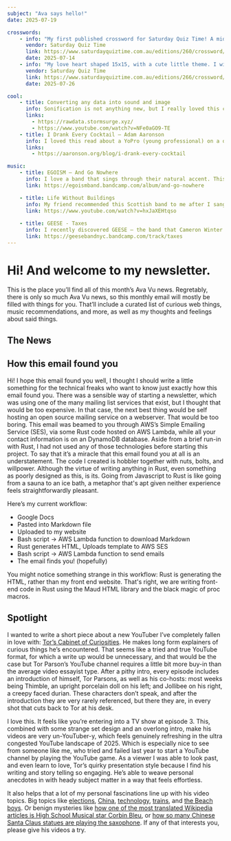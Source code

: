 ```yaml
---
subject: "Ava says hello!"
date: 2025-07-19

crosswords:
    - info: "My first published crossword for Saturday Quiz Time! A mid sized crossword with some fun grid art."
      vendor: Saturday Quiz Time
      link: https://www.saturdayquiztime.com.au/editions/260/crossword/
      date: 2025-07-14
    - info: "My love heart shaped 15x15, with a cute little theme. I will acknowledge I made this puzzle too difficult. Sorry. "
      vendor: Saturday Quiz Time
      link: https://www.saturdayquiztime.com.au/editions/266/crossword/
      date: 2025-07-26

cool:
    - title: Converting any data into sound and image
      info: Sonification is not anything new, but I really loved this convertion of the raw data of Microsoft Paint into audio and video, there's a real musicality to it. I also found this online tool that will convert anything you throw at into an mp4. 
      links: 
        - https://rawdata.stormsurge.xyz/
        - https://www.youtube.com/watch?v=NFe0aGO9-TE
    - title: I Drank Every Cocktail – Adam Aaronson
      info: I loved this read about a YoPro (young professional) on a quest drink every cocktail on an arbitrary list of official cocktails. Truly living the dream.
      links: 
        - https://aaronson.org/blog/i-drank-every-cocktail

music:
    - title: EGOISM – And Go Nowhere
      info: I love a band that sings through their natural accent. This is an incredibly charming little album from a incredibly charming little band from Sydney. They sound like early The 1975, in the way they are trying hard to seem like they are not trying very hard. 
      link: https://egoismband.bandcamp.com/album/and-go-nowhere

    - title: Life Without Buildings
      info: My friend recommended this Scottish band to me after I sang-rapped on demo of a song we were recording. He compared me to the lead singer of this band, who he compared to a pixie dancing on stage.
      link: https://www.youtube.com/watch?v=hxJaXEHtqso
      
    - title: GEESE - Taxes
      info: I recently discovered GEESE – the band that Cameron Winter shot off from – and I am in love. They have a new album out soon and I love this single.
      link: https://geesebandnyc.bandcamp.com/track/taxes
---
```


# Hi! And welcome to my newsletter. 

This is the place you’ll find all of this month’s Ava Vu news. Regretably, there is only so much Ava Vu news, so this monthly email will mostly be filled with things for you. That’ll include a curated list of curious web things, music recommendations, and more, as well as my thoughts and feelings about said things. 

## The News


## How this email found you
Hi! I hope this email found you well, I thought I should write a little something for the technical freaks who want to know just exactly how this email found you. There was a sensible way of starting a newsletter, which was using one of the many mailing list services that exist, but I thought that would be too expensive. In that case, the next best thing would be self hosting an open source mailing service on a webserver. That would be too boring. This email was beamed to you through AWS’s Simple Emailing Service (SES), via some Rust code hosted on AWS Lambda, while all your contact information is on an DynamoDB database. Aside from a brief run-in with Rust, I had not used any of those technologies before starting this project. To say that it’s a miracle that this email found you at all is an understatement. The code I created is hobbler together with nuts, bolts, and willpower. Although the virtue of writing anything in Rust, even something as poorly designed as this, is its. Going from Javascript to Rust is like going from a sauna to an ice bath, a metaphor that's apt given neither experience feels straightforwardly pleasant. 

Here’s my current workflow:

<!-- class="workflow" -->
- Google Docs
- Pasted into Markdown file
- Uploaded to my website
- Bash script -> AWS Lambda function to download Markdown
- Rust generates HTML, Uploads template to AWS SES
- Bash script -> AWS Lambda function to send emails     	
- The email finds you! (hopefully)


You might notice something strange in this workflow: Rust is generating the HTML, rather than my front end website. That's right, we are writing front-end code in Rust using the Maud HTML library and the black magic of proc macros. 


## Spotlight
I wanted to write a short piece about a new YouTuber I’ve completely fallen in love with: [Tor’s Cabinet of Curiosities](https://www.youtube.com/@torscabinetofcuriosities/videos). He makes long form explainers of curious things he’s encountered. That seems like a tried and true YouTube format, for which a write up would be unnecessary, and that would be the case but Tor Parson’s YouTube channel requires a little bit more buy-in than the average video essayist type. After a pithy intro, every episode includes an introduction of himself, Tor Parsons, as well as his co-hosts: most weeks being Thimble, an upright porcelain doll on his left; and Jollibee on his right, a creepy faced durian. These characters don’t speak, and after the introduction they are very rarely referenced, but there they are, in every shot that cuts back to Tor at his desk. 

I love this. It feels like you’re entering into a TV show at episode 3. This, combined with some strange set design and an overlong intro, make his videos are very un-YouTuber-y, which feels genuinely refreshing in the ultra congested YouTube landscape of 2025. Which is especially nice to see from someone like me, who tried and failed last year to start a YouTube channel by playing the YouTube game. As a viewer I was able to look past, and even learn to love, Tor’s quirky presentation style because I find his writing and story telling so engaging. He’s able to weave personal anecdotes in with heady subject matter in a way that feels effortless.

It also helps that a lot of my personal fascinations line up with his video topics. Big topics like [elections](https://www.youtube.com/watch?v=NwRPqnxuOPo), [China](https://www.youtube.com/watch?v=v0eUz0juTRw), [technology](https://www.youtube.com/watch?v=9JHVW2dcExA), [trains](https://www.youtube.com/watch?v=FzBnlM22O5E), and [the Beach boys](https://www.youtube.com/watch?v=McqTMvpoxGk). Or benign mysteries like [how one of the most translated Wikipedia articles is High School Musical star Corbin Bleu](https://www.youtube.com/watch?v=vJ_pEP3fRvM), or [how so many Chinese Santa Claus statues are playing the saxophone](https://www.youtube.com/watch?v=XlRpMrHPT8s). If any of that interests you, please give his videos a try. 